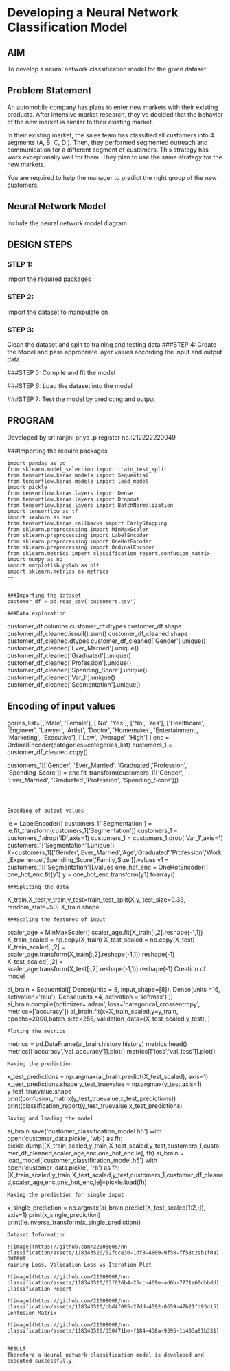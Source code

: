 # Developing a Neural Network Classification Model

## AIM

To develop a neural network classification model for the given dataset.

## Problem Statement

An automobile company has plans to enter new markets with their existing products. After intensive market research, they’ve decided that the behavior of the new market is similar to their existing market.

In their existing market, the sales team has classified all customers into 4 segments (A, B, C, D ). Then, they performed segmented outreach and communication for a different segment of customers. This strategy has work exceptionally well for them. They plan to use the same strategy for the new markets.

You are required to help the manager to predict the right group of the new customers.

## Neural Network Model

Include the neural network model diagram.

## DESIGN STEPS

### STEP 1:
Import the required packages

### STEP 2:
Import the dataset to manipulate on
### STEP 3:
Clean the dataset and split to training and testing data
###STEP 4:
Create the Model and pass appropriate layer values according the input and output data

###STEP 5:
Compile and fit the model

###STEP 6:
Load the dataset into the model

###STEP 7:
Test the model by predicting and output

## PROGRAM

Developed by:sri ranjini priya .p
register no.:212222220049




###Importing the require packages
~~~
import pandas as pd
from sklearn.model_selection import train_test_split
from tensorflow.keras.models import Sequential
from tensorflow.keras.models import load_model
import pickle
from tensorflow.keras.layers import Dense
from tensorflow.keras.layers import Dropout
from tensorflow.keras.layers import BatchNormalization
import tensorflow as tf
import seaborn as sns
from tensorflow.keras.callbacks import EarlyStopping
from sklearn.preprocessing import MinMaxScaler
from sklearn.preprocessing import LabelEncoder
from sklearn.preprocessing import OneHotEncoder
from sklearn.preprocessing import OrdinalEncoder
from sklearn.metrics import classification_report,confusion_matrix
import numpy as np
import matplotlib.pylab as plt
import sklearn.metrics as metrics
~~


###Importing the dataset
customer_df = pd.read_csv('customers.csv')

###Data exploration
~~~
customer_df.columns
customer_df.dtypes
customer_df.shape
customer_df_cleaned.isnull().sum()
customer_df_cleaned.shape
customer_df_cleaned.dtypes
customer_df_cleaned['Gender'].unique()
customer_df_cleaned['Ever_Married'].unique()
customer_df_cleaned['Graduated'].unique()
customer_df_cleaned['Profession'].unique()
customer_df_cleaned['Spending_Score'].unique()
customer_df_cleaned['Var_1'].unique()
customer_df_cleaned['Segmentation'].unique()
## Encoding of input values
gories_list=[['Male', 'Female'],
           ['No', 'Yes'],
           ['No', 'Yes'],
           ['Healthcare', 'Engineer', 'Lawyer', 'Artist', 'Doctor',
            'Homemaker', 'Entertainment', 'Marketing', 'Executive'],
           ['Low', 'Average', 'High']
           ]
enc = OrdinalEncoder(categories=categories_list)
customers_1 = customer_df_cleaned.copy()

customers_1[['Gender',
             'Ever_Married',
              'Graduated','Profession',
              'Spending_Score']] = enc.fit_transform(customers_1[['Gender',
                                                                 'Ever_Married',
                                                                 'Graduated','Profession',
                                                                 'Spending_Score']])
~~~



Encoding of output values
~~~
le = LabelEncoder()
customers_1['Segmentation'] = le.fit_transform(customers_1['Segmentation'])
customers_1 = customers_1.drop('ID',axis=1)
customers_1 = customers_1.drop('Var_1',axis=1)
customers_1['Segmentation'].unique()
X=customers_1[['Gender','Ever_Married','Age','Graduated','Profession','Work_Experience','Spending_Score','Family_Size']].values
y1 = customers_1[['Segmentation']].values
one_hot_enc = OneHotEncoder()
one_hot_enc.fit(y1)
y = one_hot_enc.transform(y1).toarray()
~~~
###Spliting the data
~~~
X_train,X_test,y_train,y_test=train_test_split(X,y,
                                               test_size=0.33,
                                               random_state=50)
X_train.shape
~~~
###Scaling the features of input
~~~
scaler_age = MinMaxScaler()
scaler_age.fit(X_train[:,2].reshape(-1,1))
X_train_scaled = np.copy(X_train)
X_test_scaled = np.copy(X_test)
X_train_scaled[:,2] = scaler_age.transform(X_train[:,2].reshape(-1,1)).reshape(-1)
X_test_scaled[:,2] = scaler_age.transform(X_test[:,2].reshape(-1,1)).reshape(-1)
Creation of model

ai_brain = Sequential([
  Dense(units = 8, input_shape=[8]),
  Dense(units =16, activation='relu'),
  Dense(units =4, activation ='softmax')
])
ai_brain.compile(optimizer='adam',
                 loss='categorical_crossentropy',
                 metrics=['accuracy'])
ai_brain.fit(x=X_train_scaled,y=y_train,
             epochs=2000,batch_size=256,
             validation_data=(X_test_scaled,y_test),
             )
~~~
Ploting the metrics
~~~
metrics = pd.DataFrame(ai_brain.history.history)
metrics.head()
metrics[['accuracy','val_accuracy']].plot()
metrics[['loss','val_loss']].plot()
~~~
Making the prediction
~~~
x_test_predictions = np.argmax(ai_brain.predict(X_test_scaled), axis=1)
x_test_predictions.shape
y_test_truevalue = np.argmax(y_test,axis=1)
y_test_truevalue.shape
print(confusion_matrix(y_test_truevalue,x_test_predictions))
print(classification_report(y_test_truevalue,x_test_predictions)
~~~
Saving and loading the model
~~~
ai_brain.save('customer_classification_model.h5')
with open('customer_data.pickle', 'wb') as fh:
   pickle.dump([X_train_scaled,y_train,X_test_scaled,y_test,customers_1,customer_df_cleaned,scaler_age,enc,one_hot_enc,le], fh)
ai_brain = load_model('customer_classification_model.h5')
with open('customer_data.pickle', 'rb') as fh:
   [X_train_scaled,y_train,X_test_scaled,y_test,customers_1,customer_df_cleaned,scaler_age,enc,one_hot_enc,le]=pickle.load(fh)
   ~~~
Making the prediction for single input
~~~
x_single_prediction = np.argmax(ai_brain.predict(X_test_scaled[1:2,:]), axis=1)
print(x_single_prediction)
print(le.inverse_transform(x_single_prediction))
~~~
Dataset Information

![image](https://github.com/22008008/nn-classification/assets/118343520/52fcce30-1df8-4809-9f58-ff58c2ab1f0a)
OUTPUT
raining Loss, Validation Loss Vs Iteration Plot

![image](https://github.com/22008008/nn-classification/assets/118343520/63f626b4-25cc-469e-ad6b-7771e60dbbdd)
Classification Report

![image](https://github.com/22008008/nn-classification/assets/118343520/cbd4f095-27dd-4592-8659-47b21fd93d15)
Confusion Matrix

![image](https://github.com/22008008/nn-classification/assets/118343520/350471be-f184-438a-9395-1b403a81b331)


RESULT
Therefore a Neural network classification model is developed and executed successfully.
